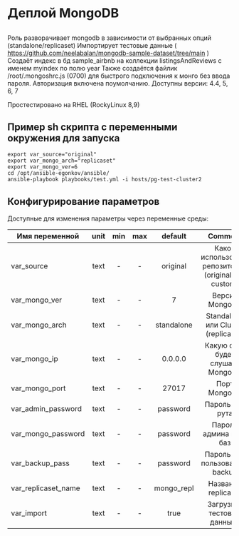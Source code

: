 # Деплой MongoDB

## 

Роль разворачивает mongodb в зависимости от выбранных опций (standalone/replicaset)
Импортирует тестовые данные ( https://github.com/neelabalan/mongodb-sample-dataset/tree/main )
Создаёт индекс в бд sample_airbnb на коллекции listingsAndReviews с именем myindex по полю year
Также создаётся файлик /root/.mongoshrc.js (0700) для быстрого подключения к монго без ввода пароля. 
Авторизация включена поумолчанию.
Доступны версии: 4.4, 5, 6, 7

Простестировано на RHEL (RockyLinux 8,9)

## Пример sh скрипта с переменными окружения для запуска
    export var_source="original"
    export var_mongo_arch="replicaset"
    export var_mongo_ver=6
    cd /opt/ansible-egonkov/ansible/
    ansible-playbook playbooks/test.yml -i hosts/pg-test-cluster2 


## Конфигурирование параметров

Доступные для изменения параметры через переменные среды:

| Имя переменной              |  unit  |  min  |  max  | default           | Comment |
| --------------------------- | :---:  | :---: | :---: | :---------------: | :-----: |
| var_source                  | text   | -     | -     | original          | Какой использовать репозиторий (original или custom) |
| var_mongo_ver               | text   | -     | -     | 7                 | Версия MongoDB |
| var_mongo_arch              | text   | -     | -     | standalone        | Standalone или Cluster (replicaset) |
| var_mongo_ip                | text   | -     | -     | 0.0.0.0           | Какую сеть будет слушать MongoDB |
| var_mongo_port              | text   | -     | -     | 27017             | Порт MongoDB |
| var_admin_password          | text   | -     | -     | password          | Пароль для рута |
| var_mongo_password          | text   | -     | -     | password          | Пароль админа всех баз |
| var_backup_pass             | text   | -     | -     | password          | Пароль для пользователя backup |
| var_replicaset_name         | text   | -     | -     | mongo_repl        | Название replicaset |
| var_import                  | text   | -     | -     | true              | Загрузить тестовые данные? |

